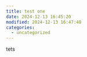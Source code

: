 ```yaml
---
title: test one
date: 2024-12-13 16:45:20
modified: 2024-12-13 16:47:48
categories:
  - uncategorized
---
```



<!-- wp:paragraph -->
<p>tets</p>
<!-- /wp:paragraph -->